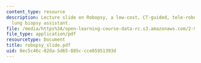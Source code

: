 ```yaml
---
content_type: resource
description: Lecture slide on Robopsy, a low-cost, CT-guided, tele-robotic percutaneous
  lung biopsy assistant.
file: /media/https%3A/open-learning-course-data-rc.s3.amazonaws.com/2-996-biomedical-devices-design-laboratory-fall-2007/8ec5c46c02da5d65885ccce05951393d_robopsy_slide.pdf
file_type: application/pdf
resourcetype: Document
title: robopsy_slide.pdf
uid: 8ec5c46c-02da-5d65-885c-cce05951393d
---
```

